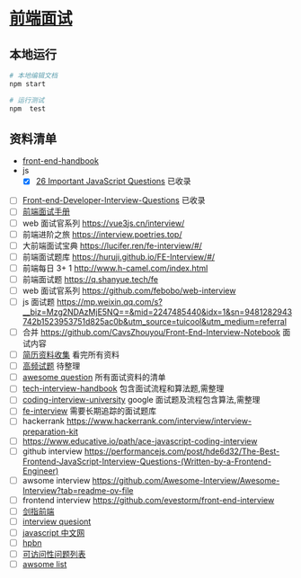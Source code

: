 # [前端面试](https://github.com/zenHeart/web-interview)

## 本地运行

```bash
# 本地编辑文档
npm start

# 运行测试
npm  test
```

## 资料清单

* [front-end-handbook](https://frontendmasters.com/guides/front-end-handbook/2024/)
* js
  * [X] [26 Important JavaScript Questions](https://www.toptal.com/javascript/interview-questions) 已收录

* [ ] [Front-end-Developer-Interview-Questions](https://github.com/h5bp/Front-end-Developer-Interview-Questions) 已收录
* [ ] [前端面试手册](https://github.com/yangshun/front-end-interview-handbook/blob/master/Translations/Chinese/questions/css-questions.md#%E8%AF%B7%E9%98%90%E8%BF%B0%E5%9D%97%E6%A0%BC%E5%BC%8F%E5%8C%96%E4%B8%8A%E4%B8%8B%E6%96%87block-formatting-context%E5%8F%8A%E5%85%B6%E5%B7%A5%E4%BD%9C%E5%8E%9F%E7%90%86)
* [ ] web 面试官系列 <https://vue3js.cn/interview/>
* [ ] 前端进阶之旅 <https://interview.poetries.top/>
* [ ] 大前端面试宝典 <https://lucifer.ren/fe-interview/#/>
* [ ] 前端面试题库 <https://huruji.github.io/FE-Interview/#/>
* [ ] 前端每日 3+ 1 <http://www.h-camel.com/index.html>
* [ ] 前端面试题 <https://q.shanyue.tech/fe>
* [ ] web 面试官系列 <https://github.com/febobo/web-interview>
* [ ] js 面试题 <https://mp.weixin.qq.com/s?__biz=Mzg2NDAzMjE5NQ==&mid=2247485440&idx=1&sn=9481282943742b1523953751d825ac0b&utm_source=tuicool&utm_medium=referral>
* [ ] 合并 <https://github.com/CavsZhouyou/Front-End-Interview-Notebook> 面试内容
* [ ] [简历资料收集](https://github.com/abc-club/free-resources/blob/master/INTERVIEW.md) 看完所有资料
* [ ] [高频试题](https://juejin.im/post/5d23e750f265da1b855c7bbe) 待整理
* [ ] [awesome question](https://github.com/MaximAbramchuck/awesome-interview-questions#nodejs) 所有面试资料的清单
* [ ] [tech-interview-handbook](https://yangshun.github.io/tech-interview-handbook) 包含面试流程和算法题,需整理
* [ ] [coding-interview-university](https://github.com/jwasham/coding-interview-university) google 面试题及流程包含算法,需整理
* [ ] [fe-interview](https://github.com/haizlin/fe-interview) 需要长期追踪的面试题库
* [ ] hackerrank <https://www.hackerrank.com/interview/interview-preparation-kit>
* [ ] <https://www.educative.io/path/ace-javascript-coding-interview>
* [ ] github interview <https://performancejs.com/post/hde6d32/The-Best-Frontend-JavaScript-Interview-Questions-(Written-by-a-Frontend-Engineer)>
* [ ] awsome interview <https://github.com/Awesome-Interview/Awesome-Interview?tab=readme-ov-file>
* [ ] frontend interview <https://github.com/evestorm/front-end-interview>
* [ ] [剑指前端](https://github.com/hzfe/awesome-interview)
* [ ] [interview quesiont](https://github.com/pro-collection/interview-question)
* [ ] [javascript  中文网](https://www.javascriptcn.com/interview/)
* [ ] [hpbn](https://hpbn.co/)
* [ ] [可访问性问题列表](https://scottaohara.github.io/accessibility_interview_questions/)
* [ ] [awsome list](https://github.com/DopplerHQ/awesome-interview-questions?tab=readme-ov-file#html)
